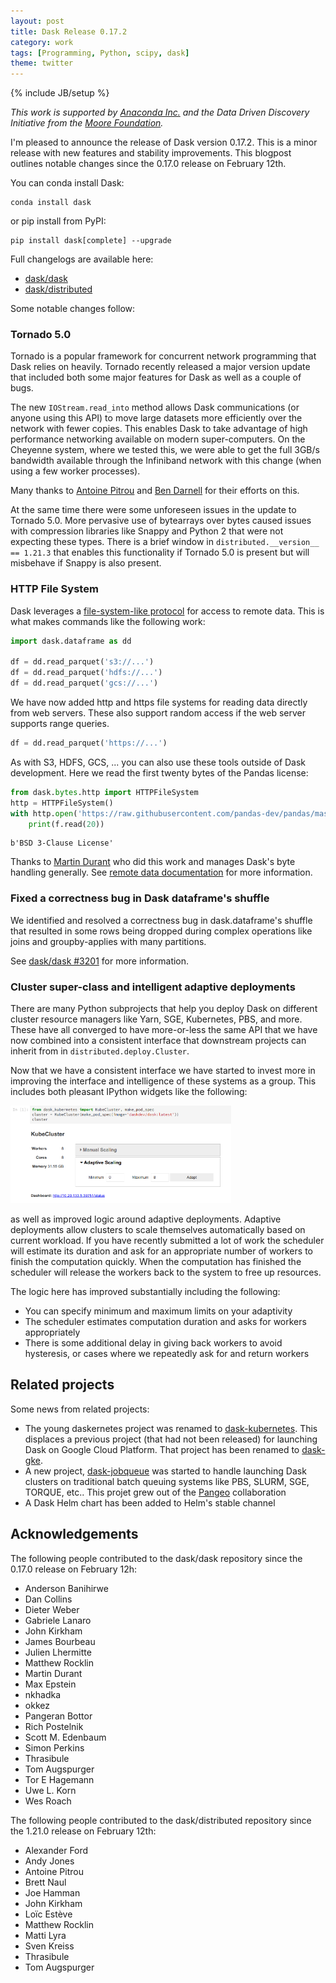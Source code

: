 ```yaml
---
layout: post
title: Dask Release 0.17.2
category: work
tags: [Programming, Python, scipy, dask]
theme: twitter
---
```

{% include JB/setup %}

*This work is supported by [Anaconda Inc.](http://anaconda.com)
and the Data Driven Discovery Initiative from the [Moore
Foundation](https://www.moore.org/).*

I'm pleased to announce the release of Dask version 0.17.2.  This is a minor
release with new features and stability improvements.
This blogpost outlines notable changes since the 0.17.0 release on February
12th.

You can conda install Dask:

    conda install dask

or pip install from PyPI:

    pip install dask[complete] --upgrade

Full changelogs are available here:

-  [dask/dask](https://github.com/dask/dask/blob/master/docs/source/changelog.rst)
-  [dask/distributed](https://github.com/dask/distributed/blob/master/docs/source/changelog.rst)

Some notable changes follow:


### Tornado 5.0

Tornado is a popular framework for concurrent network programming that Dask
relies on heavily.  Tornado recently released a major version update that
included both some major features for Dask as well as a couple of bugs.

The new `IOStream.read_into` method allows Dask communications (or anyone using
this API) to move large datasets more efficiently over the network with
fewer copies.  This enables Dask to take advantage of high performance
networking available on modern super-computers.  On the Cheyenne system, where
we tested this, we were able to get the full 3GB/s bandwidth available through
the Infiniband network with this change (when using a few worker processes).

Many thanks to [Antoine Pitrou](https://github.com/pitrou) and [Ben
Darnell](https://github.com/bdarnell) for their efforts on this.

At the same time there were some unforeseen issues in the update to Tornado 5.0.
More pervasive use of bytearrays over bytes caused issues with compression
libraries like Snappy and Python 2 that were not expecting these types.  There
is a brief window in `distributed.__version__ == 1.21.3` that enables this
functionality if Tornado 5.0 is present but will misbehave if Snappy is also
present.

### HTTP File System

Dask leverages a [file-system-like protocol](https://github.com/dask/dask/issues/2880)
for access to remote data.
This is what makes commands like the following work:

```python
import dask.dataframe as dd

df = dd.read_parquet('s3://...')
df = dd.read_parquet('hdfs://...')
df = dd.read_parquet('gcs://...')
```

We have now added http and https file systems for reading data directly from
web servers.  These also support random access if the web server supports range
queries.

```python
df = dd.read_parquet('https://...')
```

As with S3, HDFS, GCS, ... you can also use these tools outside of Dask
development.  Here we read the first twenty bytes of the Pandas license:

```python
from dask.bytes.http import HTTPFileSystem
http = HTTPFileSystem()
with http.open('https://raw.githubusercontent.com/pandas-dev/pandas/master/LICENSE') as f:
    print(f.read(20))
```

```
b'BSD 3-Clause License'
```

Thanks to [Martin Durant](https://github.com/martindurant) who did this work
and manages Dask's byte handling generally.  See [remote data documentation](http://dask.pydata.org/en/latest/remote-data-services.html) for more information.


### Fixed a correctness bug in Dask dataframe's shuffle

We identified and resolved a correctness bug in dask.dataframe's shuffle that
resulted in some rows being dropped during complex operations like joins and
groupby-applies with many partitions.

See [dask/dask #3201](https://github.com/dask/dask/pull/3201) for more information.


### Cluster super-class and intelligent adaptive deployments

There are many Python subprojects that help you deploy Dask on different
cluster resource managers like Yarn, SGE, Kubernetes, PBS, and more.  These
have all converged to have more-or-less the same API that we have now combined
into a consistent interface that downstream projects can inherit from in
`distributed.deploy.Cluster`.

Now that we have a consistent interface we have started to invest more in
improving the interface and intelligence of these systems as a group.  This
includes both pleasant IPython widgets like the following:

<img src="/images/dask-kubernetes-widget.png" width="70%">

as well as improved logic around adaptive deployments.  Adaptive deployments
allow clusters to scale themselves automatically based on current workload.  If
you have recently submitted a lot of work the scheduler will estimate its
duration and ask for an appropriate number of workers to finish the computation
quickly.  When the computation has finished the scheduler will release the
workers back to the system to free up resources.

The logic here has improved substantially including the following:

-  You can specify minimum and maximum limits on your adaptivity
-  The scheduler estimates computation duration and asks for workers
   appropriately
-  There is some additional delay in giving back workers to avoid hysteresis,
   or cases where we repeatedly ask for and return workers


Related projects
----------------

Some news from related projects:

-   The young daskernetes project was renamed to [dask-kubernetes](http://dask-kubernetes.readthedocs.io/en/latest/).  This displaces a previous project (that had not been released) for launching Dask on Google Cloud Platform.  That project has been renamed to [dask-gke](https://github.com/dask/dask-gke).
-   A new project, [dask-jobqueue](https://github.com/dask/dask-jobqueue/) was
    started to handle launching Dask clusters on traditional batch queuing
    systems like PBS, SLURM, SGE, TORQUE, etc..  This projet grew out of the [Pangeo](https://pangeo-data.github.io/) collaboration
-   A Dask Helm chart has been added to Helm's stable channel


Acknowledgements
----------------

The following people contributed to the dask/dask repository since the 0.17.0
release on February 12h:

-  Anderson Banihirwe
-  Dan Collins
-  Dieter Weber
-  Gabriele Lanaro
-  John Kirkham
-  James Bourbeau
-  Julien Lhermitte
-  Matthew Rocklin
-  Martin Durant
-  Max Epstein
-  nkhadka
-  okkez
-  Pangeran Bottor
-  Rich Postelnik
-  Scott M. Edenbaum
-  Simon Perkins
-  Thrasibule
-  Tom Augspurger
-  Tor E Hagemann
-  Uwe L. Korn
-  Wes Roach

The following people contributed to the dask/distributed repository since the
1.21.0 release on February 12th:

-  Alexander Ford
-  Andy Jones
-  Antoine Pitrou
-  Brett Naul
-  Joe Hamman
-  John Kirkham
-  Loïc Estève
-  Matthew Rocklin
-  Matti Lyra
-  Sven Kreiss
-  Thrasibule
-  Tom Augspurger
